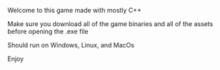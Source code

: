 Welcome to this game made with mostly C++

Make sure you download all of the game binaries and all of the assets before opening the .exe file

Should run on Windows, Linux, and MacOs

Enjoy
